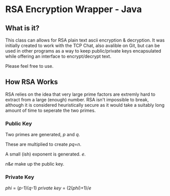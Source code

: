 # RSA Encryption Wrapper - Java

## What is it?
This class can allows for RSA plain text ascii encryption & decryption. It was initially created to work with the TCP Chat, also avalible on Git, but can be used in other programs as a way to keep public/private keys encapsulated while offering an interface to encrypt/decrypt text.

Please feel free to use.

## How RSA Works

RSA relies on the idea that very large prime factors are extremly hard to extract from a large (enough) number. RSA isn't impossible to break, although it is considered heuristically secure as it would take a suitably long amount of time to seperate the two primes.

### Public Key
Two primes are generated, *p* and *q*.

These are multiplied to create *pq*=*n*.

A small (ish) exponent is generated. *e*.

*n*&*e* make up the public key.

### Private Key
*phi* = (*p*-1)(*q*-1)
*private key* = (2(*phi*)+1)/*e*
